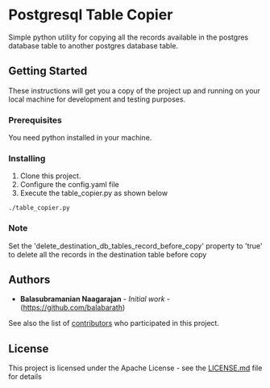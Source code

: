# Postgresql Table Copier

Simple python utility for copying all the records available in the postgres database table to another postgres  database table.

## Getting Started

These instructions will get you a copy of the project up and running on your local machine for development and testing purposes.

### Prerequisites

You need python installed in your machine.

### Installing

1) Clone this project.
2) Configure the config.yaml file
3) Execute the table_copier.py as shown below

```
./table_copier.py
```

### Note

Set the 'delete_destination_db_tables_record_before_copy' property to 'true' to delete all
 the records in the destination table before copy


## Authors

* **Balasubramanian Naagarajan** - *Initial work* - (https://github.com/balabarath)

See also the list of [contributors](https://github.com/your/project/contributors) who participated in this project.

## License

This project is licensed under the Apache License - see the [LICENSE.md](LICENSE.md) file for details
